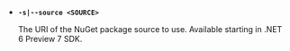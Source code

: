 - **`-s|--source <SOURCE>`**

  The URI of the NuGet package source to use. Available starting in .NET 6 Preview 7 SDK.
